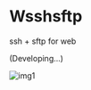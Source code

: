 # Wsshsftp

ssh + sftp for web

(Developing...)

![img1](http://ogaxrnolm.bkt.clouddn.com/wsshsftp1.gif)